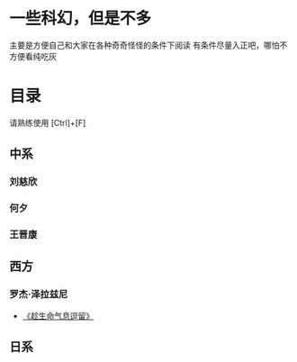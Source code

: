 # 一些科幻，但是不多

主要是方便自己和大家在各种奇奇怪怪的条件下阅读
有条件尽量入正吧，哪怕不方便看纯吃灰


# 目录
请熟练使用 \[Ctrl\]+\[F\]
## 中系
### 刘慈欣
### 何夕
### 王晋康

## 西方

### 罗杰·泽拉兹尼
- [《趁生命气息逗留》](./西方/罗杰·泽拉兹尼/趁生命气息逗留.md)

## 日系